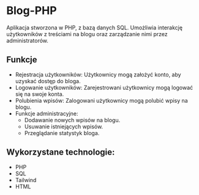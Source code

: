 # Blog-PHP
Aplikacja stworzona w PHP, z bazą danych SQL. Umożliwia interakcję użytkowników z treściami na blogu oraz zarządzanie nimi przez administratorów.

## Funkcje

- Rejestracja użytkowników: Użytkownicy mogą założyć konto, aby uzyskać dostęp do bloga.
- Logowanie użytkowników: Zarejestrowani użytkownicy mogą logować się na swoje konta.
- Polubienia wpisów: Zalogowani użytkownicy mogą polubić wpisy na blogu.
- Funkcje administracyjne:
    - Dodawanie nowych wpisów na blogu.
    - Usuwanie istniejących wpisów.
    - Przeglądanie statystyk bloga.


## Wykorzystane technologie:
- PHP
- SQL
- Tailwind
- HTML
